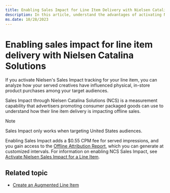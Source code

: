 ```yaml
---
title: Enabling Sales Impact for Line Item Delivery with Nielsen Catalina Solutions
description: In this article, understand the advantages of activating Nielsen's Sales Impact tracking for your line item.
ms.date: 10/28/2023
---
```


# Enabling sales impact for line item delivery with Nielsen Catalina Solutions

If you activate Nielsen's Sales Impact tracking for your line item, you can analyze how your served creatives have influenced physical, in-store product purchases among your target audiences.

Sales Impact through Nielsen Catalina Solutions (NCS) is a measurement capability that advertisers promoting consumer packaged goods can use to understand how their line item delivery is impacting offline sales.

> [!NOTE]
> Sales Impact only works when targeting United States audiences.

Enabling Sales Impact adds a $0.55 CPM fee for served impressions, and you gain access to the [Offline Attribution Report](offline-attribution-report.md), which you can generate at customized intervals. For information on enabling NCS Sales Impact, see [Activate Nielsen Sales Impact for a Line Item](activate-nielsen-sales-impact-for-a-line-item.md).

## Related topic

- [Create an Augmented Line Item](create-an-augmented-line-item-ali.md)
